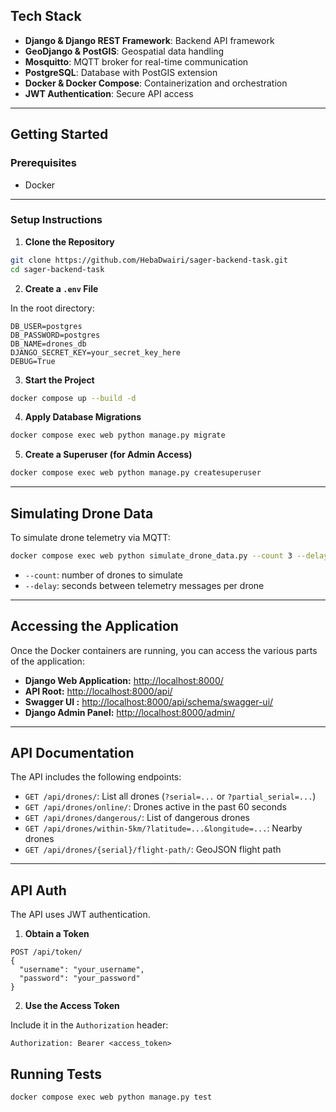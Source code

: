 

## Tech Stack

- **Django & Django REST Framework**: Backend API framework
- **GeoDjango & PostGIS**: Geospatial data handling
- **Mosquitto**: MQTT broker for real-time communication
- **PostgreSQL**: Database with PostGIS extension
- **Docker & Docker Compose**: Containerization and orchestration
- **JWT Authentication**: Secure API access

---

## Getting Started

### Prerequisites

- Docker

---

### Setup Instructions

1. **Clone the Repository**

```bash
git clone https://github.com/HebaDwairi/sager-backend-task.git
cd sager-backend-task
```

2. **Create a `.env` File**

In the root directory:

```env
DB_USER=postgres
DB_PASSWORD=postgres
DB_NAME=drones_db
DJANGO_SECRET_KEY=your_secret_key_here
DEBUG=True
```

3. **Start the Project**

```bash
docker compose up --build -d
```
4.  **Apply Database Migrations**


```bash
docker compose exec web python manage.py migrate
```


5. **Create a Superuser (for Admin Access)**

```bash
docker compose exec web python manage.py createsuperuser
```

---

## Simulating Drone Data

To simulate drone telemetry via MQTT:

```bash
docker compose exec web python simulate_drone_data.py --count 3 --delay 2
```

- `--count`: number of drones to simulate
- `--delay`: seconds between telemetry messages per drone

---

## Accessing the Application

Once the Docker containers are running, you can access the various parts of the application:

* **Django Web Application:** [http://localhost:8000/](http://localhost:8000/)
* **API Root:** [http://localhost:8000/api/](http://localhost:8000/api/)
* **Swagger UI :** [http://localhost:8000/api/schema/swagger-ui/](http://localhost:8000/api/schema/swagger-ui/)
* **Django Admin Panel:** [http://localhost:8000/admin/](http://localhost:8000/admin/)

---

## API Documentation

The API includes the following endpoints:

- `GET /api/drones/`: List all drones (`?serial=...` or `?partial_serial=...`)
- `GET /api/drones/online/`: Drones active in the past 60 seconds
- `GET /api/drones/dangerous/`: List of dangerous drones
- `GET /api/drones/within-5km/?latitude=...&longitude=...`: Nearby drones
- `GET /api/drones/{serial}/flight-path/`: GeoJSON flight path

---

## API Auth

The API uses JWT authentication.

1. **Obtain a Token**

```http
POST /api/token/
{
  "username": "your_username",
  "password": "your_password"
}
```

2. **Use the Access Token**

Include it in the `Authorization` header:

```http
Authorization: Bearer <access_token>
```


## Running Tests


```bash
docker compose exec web python manage.py test
```